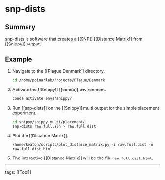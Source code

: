 # snp-dists

## Summary

snp-dists is software that creates a [[SNP]] [[Distance Matrix]] from [[Snippy]] output.

## Example

1. Navigate to the [[Plague Denmark]] directory.
	```bash
	cd /home/poinarlab/Projects/Plague/Denmark
	```
1. Activate the [[Snippy]] [[conda]] environment.
	```bash
	conda activate envs/snippy/
	```
1. Run [[snp-dists]] on the [[Snippy]] multi output for the simple placement experiment.
	```bash
	cd snippy/snippy_multi/placement/
    snp-dists raw.full.aln > raw.full.dist
	```
1. Plot the [[Distance Matrix]].
	```
	/home/keaton/scripts/plot_distance_matrix.py -i raw.full.dist -o raw.full.dist.html
	```
1. The interactive [[Distance Matrix]] will be the file ```raw.full.dist.html```.
---

tags: [[Tool]]